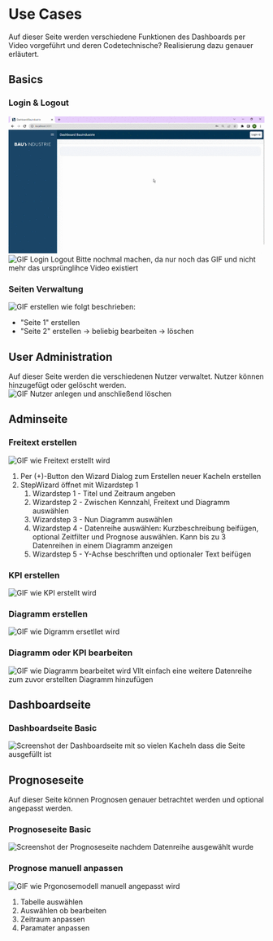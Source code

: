 # Use Cases 
Auf dieser Seite werden verschiedene Funktionen des Dashboards per Video vorgeführt und deren Codetechnische? Realisierung dazu genauer erläutert.


## Basics

### Login & Logout   
![Login Logout](https://github.com/just1130/dashboardDoc/blob/main/Data/Login_Logout.gif)   
![GIF Login Logout Bitte nochmal machen, da nur noch das GIF und nicht mehr das ursprünglihce Video existiert]()


### Seiten Verwaltung
![GIF erstellen wie folgt beschrieben:]()
- "Seite 1" erstellen
- "Seite 2" erstellen ->  beliebig bearbeiten -> löschen


## User Administration  
Auf dieser Seite werden die verschiedenen Nutzer verwaltet. Nutzer können hinzugefügt oder gelöscht werden.
![GIF Nutzer anlegen und anschließend löschen]()



## Adminseite
### Freitext erstellen  
![GIF wie Freitext erstellt wird]() 

1. Per (+)-Button den Wizard Dialog zum Erstellen neuer Kacheln erstellen
2. StepWizard öffnet mit Wizardstep 1
    1. Wizardstep 1 - Titel und Zeitraum angeben
    2. Wizardstep 2 - Zwischen Kennzahl, Freitext und Diagramm auswählen
    3. Wizardstep 3 - Nun Diagramm auswählen
    4. Wizardstep 4 - Datenreihe auswählen: Kurzbeschreibung beifügen, optional Zeitfilter und Prognose auswählen. Kann bis zu 3 Datenreihen in einem Diagramm anzeigen
    5. Wizardstep 5 - Y-Achse beschriften und optionaler Text beifügen

### KPI erstellen
![GIF wie KPI erstellt wird]() 

### Diagramm erstellen
![GIF wie Digramm ersetllet wird]() 

### Diagramm oder KPI bearbeiten
![GIF wie Diagramm bearbeitet wird]()
Vllt einfach eine weitere Datenreihe zum zuvor erstellten Diagramm hinzufügen

## Dashboardseite 
### Dashboardseite Basic  
![Screenshot der Dashboardseite]() mit so vielen Kacheln dass die Seite ausgefüllt ist

## Prognoseseite
Auf dieser Seite können Prognosen genauer betrachtet werden und optional angepasst werden.

### Prognoseseite Basic
![Screenshot der Prognoseseite nachdem Datenreihe ausgewählt wurde]()

### Prognose manuell anpassen
![GIF wie Prgonosemodell manuell angepasst wird]()  
1. Tabelle auswählen
2. Auswählen ob bearbeiten
3. Zeitraum anpassen
4. Paramater anpassen










